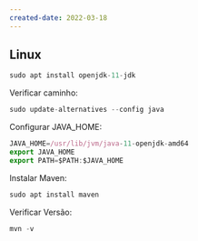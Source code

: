 ```yaml
---
created-date: 2022-03-18
---
```


## Linux

```jsx
sudo apt install openjdk-11-jdk
```
Verificar caminho:
```jsx
sudo update-alternatives --config java
```
Configurar JAVA_HOME:
```jsx
JAVA_HOME=/usr/lib/jvm/java-11-openjdk-amd64
export JAVA_HOME
export PATH=$PATH:$JAVA_HOME
```
Instalar Maven:
```jsx
sudo apt install maven
```
Verificar Versão:
```jsx
mvn -v
```